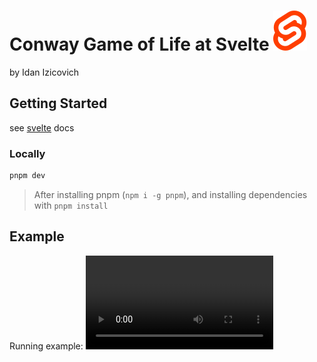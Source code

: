 # Conway Game of Life at Svelte ![svelte icon](./src/assets/svelte.svg)
by Idan Izicovich

## Getting Started
see [svelte](https://svelte.dev) docs

### Locally
```bash
pnpm dev
```

> After installing pnpm (`npm i -g pnpm`), and installing dependencies with `pnpm install`

## Example

Running example:
![Video](https://user-images.githubusercontent.com/9889268/183268033-a976a2bc-6170-4551-b8af-c6452d0898bc.mp4)

